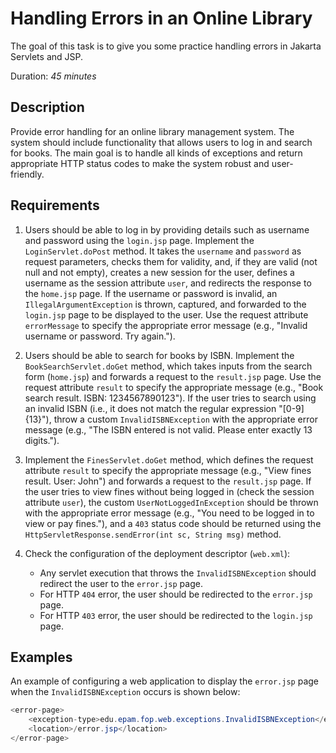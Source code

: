 # Handling Errors in an Online Library

The goal of this task is to give you some practice handling errors in Jakarta Servlets and JSP.

Duration: *45 minutes*

## Description

Provide error handling for an online library management system. The system should include functionality that allows users to log in and search for books. The main goal is to handle all kinds of exceptions and return appropriate HTTP status codes to make the system robust and user-friendly.

## Requirements

1) Users should be able to log in by providing details such as username and password using the `login.jsp` page. Implement the `LoginServlet.doPost` method. It takes the `username` and `password` as request parameters, checks them for validity, and, if they are valid (not null and not empty), creates a new session for the user, defines a username as the session attribute `user`, and redirects the response to the `home.jsp` page. If the username or password is invalid, an `IllegalArgumentException` is thrown, captured, and forwarded to the `login.jsp` page to be displayed to the user. Use the request attribute `errorMessage` to specify the appropriate error message (e.g., "Invalid username or password. Try again.").

2) Users should be able to search for books by ISBN. Implement the `BookSearchServlet.doGet` method, which takes inputs from the search form (`home.jsp`) and forwards a request to the `result.jsp` page. Use the request attribute `result` to specify the appropriate message (e.g., "Book search result. ISBN: 1234567890123"). If the user tries to search using an invalid ISBN (i.e., it does not match the regular expression "[0-9]{13}"), throw a custom `InvalidISBNException` with the appropriate error message (e.g., "The ISBN entered is not valid. Please enter exactly 13 digits.").

3) Implement the `FinesServlet.doGet` method, which defines the request attribute `result` to specify the appropriate message (e.g., "View fines result. User: John") and forwards a request to the `result.jsp` page. If the user tries to view fines without being logged in (check the session attribute `user`), the custom `UserNotLoggedInException` should be thrown with the appropriate error message (e.g., "You need to be logged in to view or pay fines."), and a `403` status code should be returned using the `HttpServletResponse.sendError(int sc, String msg)` method.

4) Check the configuration of the deployment descriptor (`web.xml`):
   - Any servlet execution that throws the `InvalidISBNException` should redirect the user to the `error.jsp` page.
   - For HTTP `404` error, the user should be redirected to the `error.jsp` page.
   - For HTTP `403` error, the user should be redirected to the `login.jsp` page.

## Examples

An example of configuring a web application to display the `error.jsp` page when the `InvalidISBNException` occurs is shown below:

```java
<error-page>
    <exception-type>edu.epam.fop.web.exceptions.InvalidISBNException</exception-type>
    <location>/error.jsp</location>
</error-page>
```

